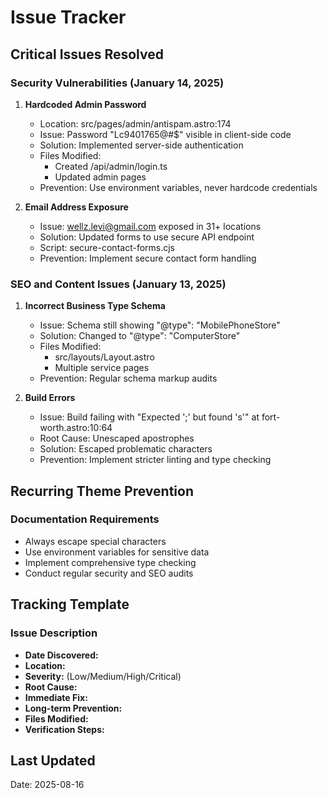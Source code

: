 # Issue Tracker

## Critical Issues Resolved

### Security Vulnerabilities (January 14, 2025)
1. **Hardcoded Admin Password**
   - Location: src/pages/admin/antispam.astro:174
   - Issue: Password "Lc9401765@#$" visible in client-side code
   - Solution: Implemented server-side authentication
   - Files Modified: 
     - Created /api/admin/login.ts
     - Updated admin pages
   - Prevention: Use environment variables, never hardcode credentials

2. **Email Address Exposure**
   - Issue: wellz.levi@gmail.com exposed in 31+ locations
   - Solution: Updated forms to use secure API endpoint
   - Script: secure-contact-forms.cjs
   - Prevention: Implement secure contact form handling

### SEO and Content Issues (January 13, 2025)
1. **Incorrect Business Type Schema**
   - Issue: Schema still showing "@type": "MobilePhoneStore"
   - Solution: Changed to "@type": "ComputerStore"
   - Files Modified: 
     - src/layouts/Layout.astro
     - Multiple service pages
   - Prevention: Regular schema markup audits

2. **Build Errors**
   - Issue: Build failing with "Expected ';' but found 's'" at fort-worth.astro:10:64
   - Root Cause: Unescaped apostrophes
   - Solution: Escaped problematic characters
   - Prevention: Implement stricter linting and type checking

## Recurring Theme Prevention

### Documentation Requirements
- Always escape special characters
- Use environment variables for sensitive data
- Implement comprehensive type checking
- Conduct regular security and SEO audits

## Tracking Template
### Issue Description
- **Date Discovered:**
- **Location:**
- **Severity:** (Low/Medium/High/Critical)
- **Root Cause:**
- **Immediate Fix:**
- **Long-term Prevention:**
- **Files Modified:**
- **Verification Steps:**

## Last Updated
Date: 2025-08-16